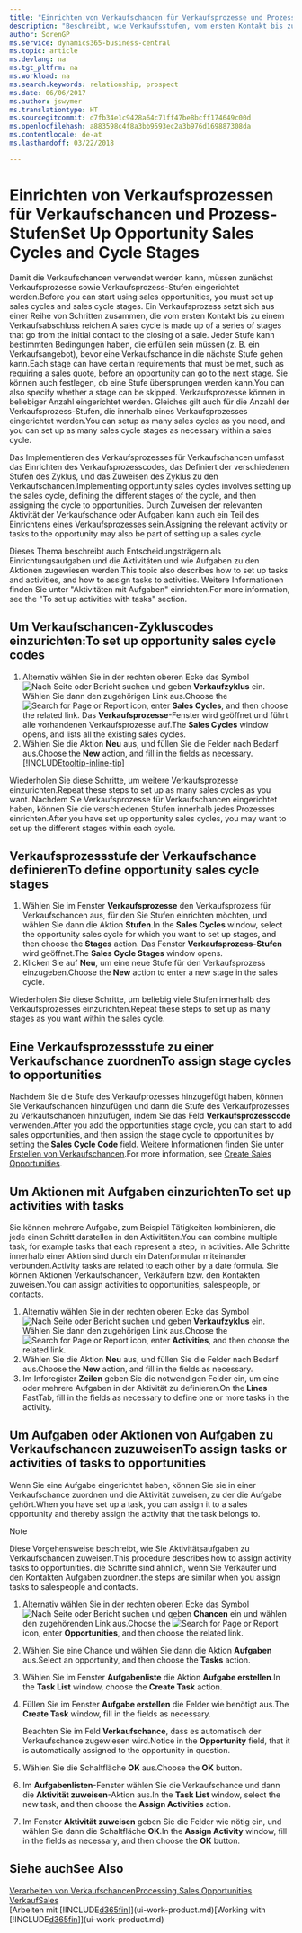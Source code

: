 ```yaml
---
title: "Einrichten von Verkaufschancen für Verkaufsprozesse und Prozess-Stufen| Microsoft Docs"
description: "Beschreibt, wie Verkaufsstufen, vom ersten Kontakt bis zum Schließen definiert, einen Verkaufsprozess erstellt und diesen zu Verkaufschancen in Business Central zuweist."
author: SorenGP
ms.service: dynamics365-business-central
ms.topic: article
ms.devlang: na
ms.tgt_pltfrm: na
ms.workload: na
ms.search.keywords: relationship, prospect
ms.date: 06/06/2017
ms.author: jswymer
ms.translationtype: HT
ms.sourcegitcommit: d7fb34e1c9428a64c71ff47be8bcff174649c00d
ms.openlocfilehash: a883598c4f8a3bb9593ec2a3b976d169887308da
ms.contentlocale: de-at
ms.lasthandoff: 03/22/2018

---
```

# <a name="set-up-opportunity-sales-cycles-and-cycle-stages"></a><span data-ttu-id="df325-103">Einrichten von Verkaufsprozessen für Verkaufschancen und Prozess-Stufen</span><span class="sxs-lookup"><span data-stu-id="df325-103">Set Up Opportunity Sales Cycles and Cycle Stages</span></span>
<span data-ttu-id="df325-104">Damit die Verkaufschancen verwendet werden kann, müssen zunächst Verkaufsprozesse sowie Verkaufsprozess-Stufen eingerichtet werden.</span><span class="sxs-lookup"><span data-stu-id="df325-104">Before you can start using sales opportunities, you must set up sales cycles and sales cycle stages.</span></span> <span data-ttu-id="df325-105">Ein Verkaufsprozess setzt sich aus einer Reihe von Schritten zusammen, die vom ersten Kontakt bis zu einem Verkaufsabschluss reichen.</span><span class="sxs-lookup"><span data-stu-id="df325-105">A sales cycle is made up of a series of stages that go from the initial contact to the closing of a sale.</span></span> <span data-ttu-id="df325-106">Jeder Stufe kann bestimmten Bedingungen haben, die erfüllen sein müssen (z. B. ein Verkaufsangebot), bevor eine Verkaufschance in die nächste Stufe gehen kann.</span><span class="sxs-lookup"><span data-stu-id="df325-106">Each stage can have certain requirements that must be met, such as requiring a sales quote, before an opportunity can go to the next stage.</span></span> <span data-ttu-id="df325-107">Sie können auch festlegen, ob eine Stufe übersprungen werden kann.</span><span class="sxs-lookup"><span data-stu-id="df325-107">You can also specify whether a stage can be skipped.</span></span> <span data-ttu-id="df325-108">Verkaufsprozesse können in beliebiger Anzahl eingerichtet werden. Gleiches gilt auch für die Anzahl der Verkaufsprozess-Stufen, die innerhalb eines Verkaufsprozesses eingerichtet werden.</span><span class="sxs-lookup"><span data-stu-id="df325-108">You can setup as many sales cycles as you need, and you can set up as many sales cycle stages as necessary within a sales cycle.</span></span>

<span data-ttu-id="df325-109">Das Implementieren des Verkaufsprozesses für Verkaufschancen umfasst das Einrichten des Verkaufsprozesscodes, das Definiert der verschiedenen Stufen des Zyklus, und das Zuweisen des Zyklus zu den Verkaufschancen.</span><span class="sxs-lookup"><span data-stu-id="df325-109">Implementing opportunity sales cycles involves setting up the sales cycle, defining the different stages of the cycle, and then assigning the cycle to opportunities.</span></span> <span data-ttu-id="df325-110">Durch Zuweisen der relevanten Aktivität der Verkaufschance oder Aufgaben kann auch ein Teil des Einrichtens eines Verkaufsprozesses sein.</span><span class="sxs-lookup"><span data-stu-id="df325-110">Assigning the relevant activity or tasks to the opportunity may also be part of setting up a sales cycle.</span></span>

<span data-ttu-id="df325-111">Dieses Thema beschreibt auch Entscheidungsträgern als Einrichtungsaufgaben und die Aktivitäten und wie Aufgaben zu den Aktionen zugewiesen werden.</span><span class="sxs-lookup"><span data-stu-id="df325-111">This topic also describes how to set up tasks and activities, and how to assign tasks to activities.</span></span> <span data-ttu-id="df325-112">Weitere Informationen finden Sie unter "Aktivitäten mit Aufgaben" einrichten.</span><span class="sxs-lookup"><span data-stu-id="df325-112">For more information, see the "To set up activities with tasks" section.</span></span>

## <a name="to-set-up-opportunity-sales-cycle-codes"></a><span data-ttu-id="df325-113">Um Verkaufschancen-Zykluscodes einzurichten:</span><span class="sxs-lookup"><span data-stu-id="df325-113">To set up opportunity sales cycle codes</span></span>
1. <span data-ttu-id="df325-114">Alternativ wählen Sie in der rechten oberen Ecke das Symbol ![Nach Seite oder Bericht suchen](media/ui-search/search_small.png "Nach Seite oder Bericht suchen") und geben **Verkaufzyklus** ein. Wählen Sie dann den zugehörigen Link aus.</span><span class="sxs-lookup"><span data-stu-id="df325-114">Choose the ![Search for Page or Report](media/ui-search/search_small.png "Search for Page or Report icon") icon, enter **Sales Cycles**, and then choose the related link.</span></span> <span data-ttu-id="df325-115">Das **Verkaufsprozesse**-Fenster wird geöffnet und führt alle vorhandenen Verkaufsprozesse auf.</span><span class="sxs-lookup"><span data-stu-id="df325-115">The **Sales Cycles** window opens, and lists all the existing sales cycles.</span></span>
2. <span data-ttu-id="df325-116">Wählen Sie die Aktion **Neu** aus, und füllen Sie die Felder nach Bedarf aus.</span><span class="sxs-lookup"><span data-stu-id="df325-116">Choose the **New** action, and fill in the fields as necessary.</span></span> [!INCLUDE[tooltip-inline-tip](includes/tooltip-inline-tip_md.md)]

<span data-ttu-id="df325-117">Wiederholen Sie diese Schritte, um weitere Verkaufsprozesse einzurichten.</span><span class="sxs-lookup"><span data-stu-id="df325-117">Repeat these steps to set up as many sales cycles as you want.</span></span> <span data-ttu-id="df325-118">Nachdem Sie Verkaufsprozesse für Verkaufschancen eingerichtet haben, können Sie die verschiedenen Stufen innerhalb jedes Prozesses einrichten.</span><span class="sxs-lookup"><span data-stu-id="df325-118">After you have set up opportunity sales cycles, you may want to set up the different stages within each cycle.</span></span>

## <a name="to-define-opportunity-sales-cycle-stages"></a><span data-ttu-id="df325-119">Verkaufsprozessstufe der Verkaufschance definieren</span><span class="sxs-lookup"><span data-stu-id="df325-119">To define opportunity sales cycle stages</span></span>
1. <span data-ttu-id="df325-120">Wählen Sie im Fenster **Verkaufsprozesse** den Verkaufsprozess für Verkaufschancen aus, für den Sie Stufen einrichten möchten, und wählen Sie dann die Aktion **Stufen**.</span><span class="sxs-lookup"><span data-stu-id="df325-120">In the **Sales Cycles** window, select the opportunity sales cycle for which you want to set up stages, and then choose the **Stages** action.</span></span> <span data-ttu-id="df325-121">Das Fenster **Verkaufsprozess-Stufen** wird geöffnet.</span><span class="sxs-lookup"><span data-stu-id="df325-121">The **Sales Cycle Stages** window opens.</span></span>
2. <span data-ttu-id="df325-122">Klicken Sie auf **Neu**, um eine neue Stufe für den Verkaufsprozess einzugeben.</span><span class="sxs-lookup"><span data-stu-id="df325-122">Choose the **New** action to enter a new stage in the sales cycle.</span></span>

<span data-ttu-id="df325-123">Wiederholen Sie diese Schritte, um beliebig viele Stufen innerhalb des Verkaufsprozesses einzurichten.</span><span class="sxs-lookup"><span data-stu-id="df325-123">Repeat these steps to set up as many stages as you want within the sales cycle.</span></span>

## <a name="to-assign-stage-cycles-to-opportunities"></a><span data-ttu-id="df325-124">Eine Verkaufsprozessstufe zu einer Verkaufschance zuordnen</span><span class="sxs-lookup"><span data-stu-id="df325-124">To assign stage cycles to opportunities</span></span>
<span data-ttu-id="df325-125">Nachdem Sie die Stufe des Verkaufprozesses hinzugefügt haben, können Sie Verkaufschancen hinzufügen und dann die Stufe des Verkaufprozesses zu Verkaufschancen hinzufügen, indem Sie das Feld **Verkaufsprozesscode** verwenden.</span><span class="sxs-lookup"><span data-stu-id="df325-125">After you add the opportunities stage cycle, you can start to add sales opportunities, and then assign the stage cycle to opportunities by setting the **Sales Cycle Code** field.</span></span> <span data-ttu-id="df325-126">Weitere Informationen finden Sie unter [Erstellen von Verkaufschancen](marketing-how-create-opportunities.md).</span><span class="sxs-lookup"><span data-stu-id="df325-126">For more information, see [Create Sales Opportunities](marketing-how-create-opportunities.md).</span></span>

## <a name="to-set-up-activities-with-tasks"></a><span data-ttu-id="df325-127">Um Aktionen mit Aufgaben einzurichten</span><span class="sxs-lookup"><span data-stu-id="df325-127">To set up activities with tasks</span></span>
<span data-ttu-id="df325-128">Sie können mehrere Aufgabe, zum Beispiel Tätigkeiten kombinieren, die jede einen Schritt darstellen in den Aktivitäten.</span><span class="sxs-lookup"><span data-stu-id="df325-128">You can combine multiple task, for example tasks that each represent a step, in activities.</span></span> <span data-ttu-id="df325-129">Alle Schritte innerhalb einer Aktion sind durch ein Datenformular miteinander verbunden.</span><span class="sxs-lookup"><span data-stu-id="df325-129">Activity tasks are related to each other by a date formula.</span></span> <span data-ttu-id="df325-130">Sie können Aktionen Verkaufschancen, Verkäufern bzw. den Kontakten zuweisen.</span><span class="sxs-lookup"><span data-stu-id="df325-130">You can assign activities to opportunities, salespeople, or contacts.</span></span>

1. <span data-ttu-id="df325-131">Alternativ wählen Sie in der rechten oberen Ecke das Symbol ![Nach Seite oder Bericht suchen](media/ui-search/search_small.png "Nach Seite oder Bericht suchen") und geben **Verkaufzyklus** ein. Wählen Sie dann den zugehörigen Link aus.</span><span class="sxs-lookup"><span data-stu-id="df325-131">Choose the ![Search for Page or Report](media/ui-search/search_small.png "Search for Page or Report icon") icon, enter **Activities**, and then choose the related link.</span></span>
2. <span data-ttu-id="df325-132">Wählen Sie die Aktion **Neu** aus, und füllen Sie die Felder nach Bedarf aus.</span><span class="sxs-lookup"><span data-stu-id="df325-132">Choose the **New** action, and fill in the fields as necessary.</span></span>
3. <span data-ttu-id="df325-133">Im Inforegister **Zeilen** geben Sie die notwendigen Felder ein, um eine oder mehrere Aufgaben in der Aktivität zu definieren.</span><span class="sxs-lookup"><span data-stu-id="df325-133">On the **Lines** FastTab, fill in the fields as necessary to define one or more tasks in the activity.</span></span>

## <a name="to-assign-tasks-or-activities-of-tasks-to-opportunities"></a><span data-ttu-id="df325-134">Um Aufgaben oder Aktionen von Aufgaben zu Verkaufschancen zuzuweisen</span><span class="sxs-lookup"><span data-stu-id="df325-134">To assign tasks or activities of tasks to opportunities</span></span>
<span data-ttu-id="df325-135">Wenn Sie eine Aufgabe eingerichtet haben, können Sie sie in einer Verkaufschance zuordnen und die Aktivität zuweisen, zu der die Aufgabe gehört.</span><span class="sxs-lookup"><span data-stu-id="df325-135">When you have set up a task, you can assign it to a sales opportunity and thereby assign the activity that the task belongs to.</span></span>

> [!NOTE]  
>   <span data-ttu-id="df325-136">Diese Vorgehensweise beschreibt, wie Sie Aktivitätsaufgaben zu Verkaufschancen zuweisen.</span><span class="sxs-lookup"><span data-stu-id="df325-136">This procedure describes how to assign activity tasks to opportunities.</span></span> <span data-ttu-id="df325-137">die Schritte sind ähnlich, wenn Sie Verkäufer und den Kontakten Aufgaben zuordnen.</span><span class="sxs-lookup"><span data-stu-id="df325-137">the steps are similar when you assign tasks to salespeople and contacts.</span></span>

1. <span data-ttu-id="df325-138">Alternativ wählen Sie in der rechten oberen Ecke das Symbol ![Nach Seite oder Bericht suchen](media/ui-search/search_small.png "Nach Seite oder Bericht suchen") und geben **Chancen** ein und wählen den zugehörenden Link aus.</span><span class="sxs-lookup"><span data-stu-id="df325-138">Choose the ![Search for Page or Report](media/ui-search/search_small.png "Search for Page or Report icon") icon, enter **Opportunities**, and then choose the related link.</span></span>
2. <span data-ttu-id="df325-139">Wählen Sie eine Chance und wählen Sie dann die Aktion **Aufgaben** aus.</span><span class="sxs-lookup"><span data-stu-id="df325-139">Select an opportunity, and then choose the **Tasks** action.</span></span>
3. <span data-ttu-id="df325-140">Wählen Sie im Fenster **Aufgabenliste** die Aktion **Aufgabe erstellen**.</span><span class="sxs-lookup"><span data-stu-id="df325-140">In the **Task List** window, choose the **Create Task** action.</span></span>
4.  <span data-ttu-id="df325-141">Füllen Sie im Fenster **Aufgabe erstellen** die Felder wie benötigt aus.</span><span class="sxs-lookup"><span data-stu-id="df325-141">The **Create Task** window, fill in the fields as necessary.</span></span>

    <span data-ttu-id="df325-142">Beachten Sie im Feld **Verkaufschance**, dass es automatisch der Verkaufschance zugewiesen wird.</span><span class="sxs-lookup"><span data-stu-id="df325-142">Notice in the **Opportunity** field, that it is automatically assigned to the opportunity in question.</span></span>
5. <span data-ttu-id="df325-143">Wählen Sie die Schaltfläche **OK** aus.</span><span class="sxs-lookup"><span data-stu-id="df325-143">Choose the **OK** button.</span></span>
6. <span data-ttu-id="df325-144">Im **Aufgabenlisten**-Fenster wählen Sie die Verkaufschance und dann die **Aktivität zuweisen**-Aktion aus.</span><span class="sxs-lookup"><span data-stu-id="df325-144">In the **Task List** window, select the new task, and then choose the **Assign Activities** action.</span></span>
7. <span data-ttu-id="df325-145">Im Fenster **Aktivität zuweisen** geben Sie die Felder wie nötig ein, und wählen Sie dann die Schaltfläche **OK**.</span><span class="sxs-lookup"><span data-stu-id="df325-145">In the **Assign Activity** window, fill in the fields as necessary, and then choose the **OK** button.</span></span>

## <a name="see-also"></a><span data-ttu-id="df325-146">Siehe auch</span><span class="sxs-lookup"><span data-stu-id="df325-146">See Also</span></span>
[<span data-ttu-id="df325-147">Verarbeiten von Verkaufschancen</span><span class="sxs-lookup"><span data-stu-id="df325-147">Processing Sales Opportunities</span></span>](marketing-processing-sales-opportunities.md)  
[<span data-ttu-id="df325-148">Verkauf</span><span class="sxs-lookup"><span data-stu-id="df325-148">Sales</span></span>](sales-manage-sales.md)  
<span data-ttu-id="df325-149">[Arbeiten mit [!INCLUDE[d365fin](includes/d365fin_md.md)]](ui-work-product.md)</span><span class="sxs-lookup"><span data-stu-id="df325-149">[Working with [!INCLUDE[d365fin](includes/d365fin_md.md)]](ui-work-product.md)</span></span>

